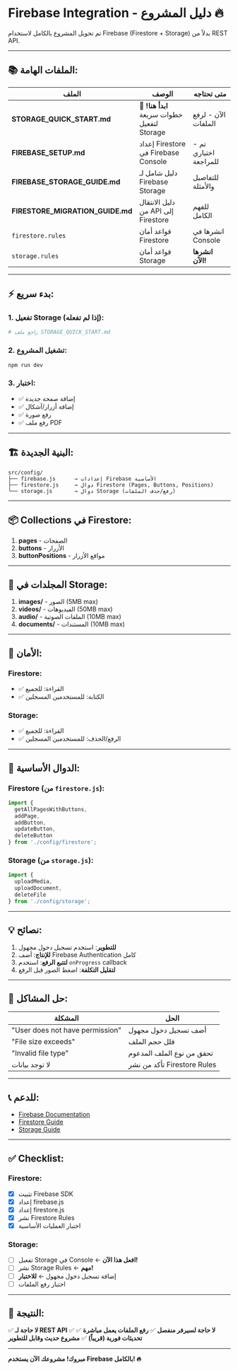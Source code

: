 # Firebase Integration - دليل المشروع 🔥

تم تحويل المشروع بالكامل لاستخدام Firebase (Firestore + Storage) بدلاً من REST API.

---

## 📚 الملفات الهامة:

| الملف | الوصف | متى تحتاجه |
|------|-------|-----------|
| **STORAGE_QUICK_START.md** | 🚀 **ابدأ هنا!** خطوات سريعة لتفعيل Storage | الآن - لرفع الملفات |
| **FIREBASE_SETUP.md** | إعداد Firestore في Firebase Console | تم - اختياري للمراجعة |
| **FIREBASE_STORAGE_GUIDE.md** | دليل شامل لـ Firebase Storage | للتفاصيل والأمثلة |
| **FIRESTORE_MIGRATION_GUIDE.md** | دليل الانتقال من API إلى Firestore | للفهم الكامل |
| `firestore.rules` | قواعد أمان Firestore | انشرها في Console |
| `storage.rules` | قواعد أمان Storage | **انشرها الآن!** |

---

## ⚡ بدء سريع:

### 1. تفعيل Storage (إذا لم تفعله):
```bash
# راجع ملف STORAGE_QUICK_START.md
```

### 2. تشغيل المشروع:
```bash
npm run dev
```

### 3. اختبار:
- ✅ إضافة صفحة جديدة
- ✅ إضافة أزرار/أشكال
- ✅ رفع صورة
- ✅ رفع ملف PDF

---

## 🏗️ البنية الجديدة:

```
src/config/
├── firebase.js      → إعدادات Firebase الأساسية
├── firestore.js     → دوال Firestore (Pages, Buttons, Positions)
└── storage.js       → دوال Storage (رفع/حذف الملفات)
```

---

## 📦 Collections في Firestore:

1. **pages** - الصفحات
2. **buttons** - الأزرار
3. **buttonPositions** - مواقع الأزرار

---

## 📁 المجلدات في Storage:

1. **images/** - الصور (5MB max)
2. **videos/** - الفيديوهات (50MB max)
3. **audio/** - الملفات الصوتية (10MB max)
4. **documents/** - المستندات (10MB max)

---

## 🔐 الأمان:

### Firestore:
- ✅ القراءة: للجميع
- ✅ الكتابة: للمستخدمين المسجلين

### Storage:
- ✅ القراءة: للجميع
- ✅ الرفع/الحذف: للمستخدمين المسجلين

---

## 🎯 الدوال الأساسية:

### Firestore (من `firestore.js`):
```javascript
import { 
  getAllPagesWithButtons,
  addPage,
  addButton,
  updateButton,
  deleteButton 
} from './config/firestore';
```

### Storage (من `storage.js`):
```javascript
import { 
  uploadMedia,
  uploadDocument,
  deleteFile 
} from './config/storage';
```

---

## 💡 نصائح:

1. **للتطوير**: استخدم تسجيل دخول مجهول
2. **للإنتاج**: أضف Firebase Authentication كامل
3. **لتتبع الرفع**: استخدم `onProgress` callback
4. **لتقليل التكلفة**: اضغط الصور قبل الرفع

---

## 🐛 حل المشاكل:

| المشكلة | الحل |
|---------|------|
| "User does not have permission" | أضف تسجيل دخول مجهول |
| "File size exceeds" | قلل حجم الملف |
| "Invalid file type" | تحقق من نوع الملف المدعوم |
| لا توجد بيانات | تأكد من نشر Firestore Rules |

---

## 📞 للدعم:

- [Firebase Documentation](https://firebase.google.com/docs)
- [Firestore Guide](https://firebase.google.com/docs/firestore)
- [Storage Guide](https://firebase.google.com/docs/storage)

---

## ✅ Checklist:

### Firestore:
- [x] تثبيت Firebase SDK
- [x] إعداد firebase.js
- [x] إعداد firestore.js
- [x] نشر Firestore Rules
- [x] اختبار العمليات الأساسية

### Storage:
- [ ] تفعيل Storage في Console ← **افعل هذا الآن!**
- [ ] نشر Storage Rules ← **مهم!**
- [ ] إضافة تسجيل دخول مجهول ← **للاختبار**
- [ ] اختبار رفع الملفات

---

## 🎉 النتيجة:

✅ **لا حاجة لـ REST API**
✅ **لا حاجة لسيرفر منفصل**
✅ **رفع الملفات يعمل مباشرة**
✅ **تحديثات فورية (قريباً)**
✅ **مشروع حديث وقابل للتطوير**

---

**مبروك! مشروعك الآن يستخدم Firebase بالكامل! 🔥**

